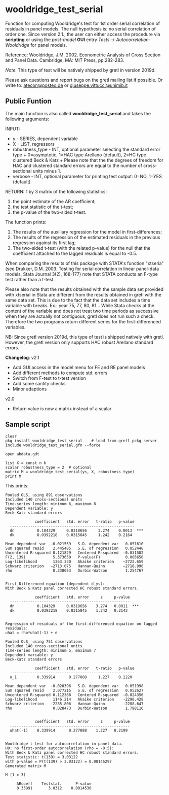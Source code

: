 # wooldridge_test_serial
Function for computing Wooldridge's test for 1st order serial correlation of residuals in panel models. The null hypothesis is: no serial correlation of order one.
Since version 2.1., the user can either access the procedure via **scripting** or using the *post-model* **GUI** entry *Tests -> Autocorrelation-Wooldridge* for panel models.

Reference: Wooldridge, J.M. 2002. Econometric Analysis of Cross
Section and Panel Data. Cambridge, MA: MIT Press, pp.282-283.

*Note*: This type of test will be natively shipped by gretl in version 2019d.

Please ask questions and report bugs on the gretl mailing list if possible. Or write to: atecon@posteo.de or giuseppe.vittucci@unimib.it


Public Funtion
--------------
The main function is also called **wooldridge_test_serial** and takes the following arguments:

INPUT:
* y 		            - SERIES, dependent variable
* X 		            - LIST, regressors
* robustness_type	  - INT, optional parameter selecting the standard error type
                      + 0=asymptotic, 1=HAC type Arellano (default), 2=HC type clustered Beck & Katz
                      + Please note that the the degrees of freedom for HAC and clustered standard errors
are equal to the number of cross-sectional units minus 1.
* verbose		        - INT, optional parameter for printing test output: 0=NO, 1=YES (default)

RETURN:
1 by 3 matrix of the following statistics:

1) the point estimate of the AR coefficient;
2) the test statistic of the t-test;
3) the p-value of the two-sided t-test.

The function prints:
1) The results of the auxiliary regression for the model in first-differences;
2) The results of the regression of the estimated residuals in the previous
regression against its first lag;
3) The two-sided t-test (with the related p-value) for the null that the coefficient
attached to the lagged residuals is equal to -0.5.

When comparing the results of this package with STATA's function "xtseria"
(see Drukker, D.M. 2003. Testing for serial correlation in linear panel-data
models, Stata Journal 3(2), 168-177) note that STATA conducts an F-type test
rather than a t-test.

Please also note that the results obtained with the sample data set provided
with xtserial in Stata are different from the results obtained in gretl with
the same data set. This is due to the fact that the data set includes a time
variable with breaks. Ex.: year 75, 77, 80, 81...
While Stata checks at the content of the variable and does not treat two time
periods as successive when they are actually not contiguous, gretl does not
run such a check. Therefore the two programs return different series for the
first-differenced variables.

NB: Since gretl version 2019d, this type of test is shipped natively with gretl.
However, the gretl version only supports HAC robust Arellano standard errors.

**Changelog**:
v2.1
- Add GUI access in the model menu for FE and RE panel models
- Add different methods to compute std. errors
- Switch from F-test to t-test version
- Add some santity checks
- Minor adaptions

v2.0
- Return value is now a matrix instead of a scalar

Sample script
-------------
```hansl
clear
pkg install wooldridge_test_serial    # load from gretl pckg server
include wooldridge_test_serial.gfn --force

open abdata.gdt

list X = const n k
scalar robustness_type = 2	# optional
matrix M = wooldridge_test_serial(ys, X, robustness_type)
print M
```

This prints:
```
Pooled OLS, using 891 observations
Included 140 cross-sectional units
Time-series length: minimum 6, maximum 8
Dependent variable: y
Beck-Katz standard errors

             coefficient   std. error   t-ratio   p-value
  -------------------------------------------------------
  dn          0.104329     0.0318656     3.274    0.0013  ***
  dk          0.0392218    0.0315845     1.242    0.2164 

Mean dependent var  −0.021559   S.D. dependent var   0.051610
Sum squared resid    2.445485   S.E. of regression   0.052448
Uncentered R-squared 0.121829   Centered R-squared  -0.031582
F(2, 139)            5.373650   P-value(F)           0.005650
Log-likelihood       1363.330   Akaike criterion    −2722.659
Schwarz criterion   −2713.075   Hannan-Quinn        −2718.996
rho                  0.338653   Durbin-Watson        1.254767


First-Differenced equation (dependent d_ys):
With Beck & Katz panel corrected HC robust standard errors.

             coefficient   std. error     z     p-value
  -----------------------------------------------------
  dn          0.104329     0.0318656    3.274   0.0011  ***
  dk          0.0392218    0.0315845    1.242   0.2143 


Regression of residuals of the first-differenced equation on lagged residuals:
uhat = rho*uhat(-1) + e

Pooled OLS, using 751 observations
Included 140 cross-sectional units
Time-series length: minimum 5, maximum 7
Dependent variable: y
Beck-Katz standard errors

             coefficient   std. error   t-ratio   p-value
  -------------------------------------------------------
  u_1         0.339914      0.277088     1.227    0.2220 

Mean dependent var  -0.020396   S.D. dependent var   0.051998
Sum squared resid    2.077215   S.E. of regression   0.052627
Uncentered R-squared 0.112388   Centered R-squared  -0.024356
Log-likelihood       1146.214   Akaike criterion    -2290.428
Schwarz criterion   -2285.806   Hannan-Quinn        -2288.647
rho                  0.028473   Durbin-Watson        1.798116


             coefficient   std. error     z     p-value
  -----------------------------------------------------
  uhat(-1)    0.339914      0.277088    1.227   0.2199 


Wooldridge t-test for autocorrelation in panel data.
H0: no first-order autocorrelation (rho = -0.5):
With Beck & Katz panel corrected HC robust standard errors.
Test statistic: t(139) = 3.03122
with p-value = P(t(139) > 3.03122) = 0.00145297
Generated matrix M

M (1 x 3)

     ARcoeff    Teststat.      P-value 
     0.33991       3.0312    0.0014530 
```
